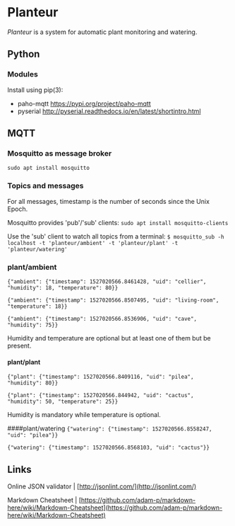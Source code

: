 # Planteur

_Planteur_ is a system for automatic plant monitoring and watering.

## Python
### Modules
Install using pip(3):
 
 - paho-mqtt https://pypi.org/project/paho-mqtt
 - pyserial http://pyserial.readthedocs.io/en/latest/shortintro.html


## MQTT
### Mosquitto as message broker
`sudo apt install mosquitto`

### Topics and messages
For all messages, timestamp is the number of seconds since the Unix Epoch.

Mosquitto provides 'pub'/'sub' clients:
`sudo apt install mosquitto-clients`
 
Use the 'sub' client to watch all topics from a terminal:
`$ mosquitto_sub -h localhost -t 'planteur/ambient' -t 'planteur/plant' -t 'planteur/watering'`

### plant/ambient
`{"ambient": {"timestamp": 1527020566.8461428, "uid": "cellier", "humidity": 18, "temperature": 80}}`

`{"ambient": {"timestamp": 1527020566.8507495, "uid": "living-room", "temperature": 18}}`

`{"ambient": {"timestamp": 1527020566.8536906, "uid": "cave", "humidity": 75}}`
 
Humidity and temperature are optional but at least one of them but be present.

 
#### plant/plant
`{"plant": {"timestamp": 1527020566.8409116, "uid": "pilea", "humidity": 80}}`

`{"plant": {"timestamp": 1527020566.844942, "uid": "cactus", "humidity": 50, "temperature": 25}}`

Humidity is mandatory while temperature is optional.

####plant/watering
`{"watering": {"timestamp": 1527020566.8558247, "uid": "pilea"}}`

`{"watering": {"timestamp": 1527020566.8568103, "uid": "cactus"}}`


## Links
Online JSON validator | [http://jsonlint.com/](http://jsonlint.com/)

Markdown Cheatsheet | [https://github.com/adam-p/markdown-here/wiki/Markdown-Cheatsheet](https://github.com/adam-p/markdown-here/wiki/Markdown-Cheatsheet)
